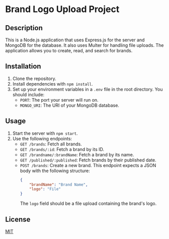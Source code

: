 # Brand Logo Upload Project

## Description
This is a Node.js application that uses Express.js for the server and MongoDB for the database. It also uses Multer for handling file uploads. The application allows you to create, read, and search for brands.

## Installation
1. Clone the repository.
2. Install dependencies with `npm install`.
3. Set up your environment variables in a `.env` file in the root directory. You should include:
    - `PORT`: The port your server will run on.
    - `MONGO_URI`: The URI of your MongoDB database.

## Usage
1. Start the server with `npm start`.
2. Use the following endpoints:
    - `GET /brands`: Fetch all brands.
    - `GET /brands/:id`: Fetch a brand by its ID.
    - `GET /brandname/:brandName`: Fetch a brand by its name.
    - `GET /published/:published`: Fetch brands by their published date.
    - `POST /brands`: Create a new brand. This endpoint expects a JSON body with the following structure:
        ```json
        {
            "brandName": "Brand Name",
            "logo": "File"
        }
        ```
      The `logo` field should be a file upload containing the brand's logo.

## License
[MIT](https://choosealicense.com/licenses/mit/)